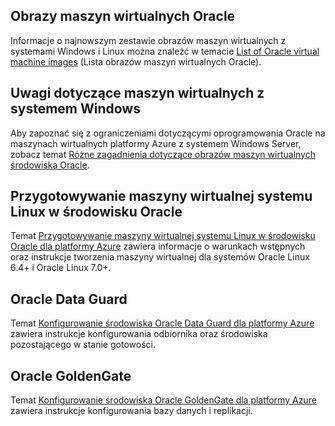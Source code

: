

## <a name="oracle-virtual-machine-images"></a>Obrazy maszyn wirtualnych Oracle
Informacje o najnowszym zestawie obrazów maszyn wirtualnych z systemami Windows i Linux można znaleźć w temacie [List of Oracle virtual machine images](../articles/virtual-machines/linux/classic/oracle-images.md?toc=%2fazure%2fvirtual-machines%2flinux%2fclassic%2ftoc.json) (Lista obrazów maszyn wirtualnych Oracle).

## <a name="considerations-for-windows-based-virtual-machines"></a>Uwagi dotyczące maszyn wirtualnych z systemem Windows
Aby zapoznać się z ograniczeniami dotyczącymi oprogramowania Oracle na maszynach wirtualnych platformy Azure z systemem Windows Server, zobacz temat [Różne zagadnienia dotyczące obrazów maszyn wirtualnych środowiska Oracle](../articles/virtual-machines/windows/classic/oracle-considerations.md?toc=%2fazure%2fvirtual-machines%2fwindows%2fclassic%2ftoc.json).

## <a name="prepare-an-oracle-linux-virtual-machine"></a>Przygotowywanie maszyny wirtualnej systemu Linux w środowisku Oracle
Temat [Przygotowywanie maszyny wirtualnej systemu Linux w środowisku Oracle dla platformy Azure](../articles/virtual-machines/linux/oracle-create-upload-vhd.md?toc=%2fazure%2fvirtual-machines%2flinux%2ftoc.json) zawiera informacje o warunkach wstępnych oraz instrukcje tworzenia maszyny wirtualnej dla systemów Oracle Linux 6.4+ i Oracle Linux 7.0+.

## <a name="oracle-data-guard"></a>Oracle Data Guard
Temat [Konfigurowanie środowiska Oracle Data Guard dla platformy Azure](../articles/virtual-machines/windows/classic/configure-oracle-data-guard.md?toc=%2fazure%2fvirtual-machines%2fwindows%2fclassic%2ftoc.json) zawiera instrukcje konfigurowania odbiornika oraz środowiska pozostającego w stanie gotowości.

## <a name="oracle-goldengate"></a>Oracle GoldenGate
Temat [Konfigurowanie środowiska Oracle GoldenGate dla platformy Azure](../articles/virtual-machines/windows/classic/configure-oracle-goldengate.md?toc=%2fazure%2fvirtual-machines%2fwindows%2fclassic%2ftoc.json) zawiera instrukcje konfigurowania bazy danych i replikacji.

